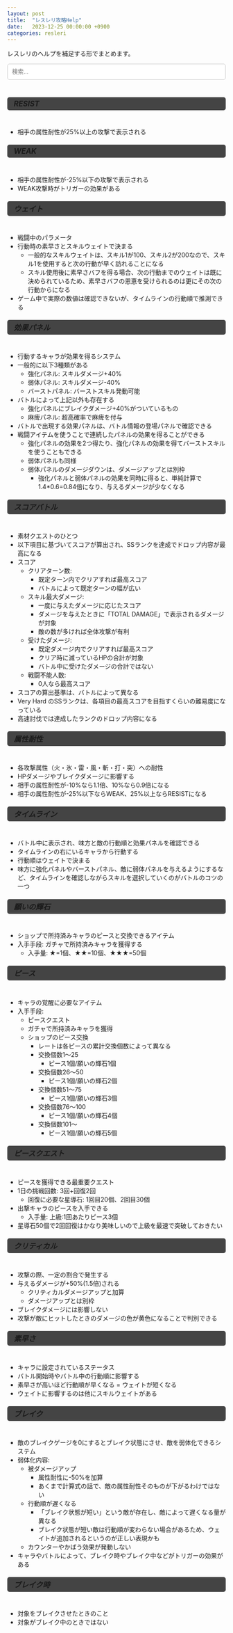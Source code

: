 ```yaml
---
layout: post
title:  "レスレリ攻略Help"
date:   2023-12-25 00:00:00 +0900
categories: resleri
---
```


<style>
  h6 {
    font-weight: bold;
    font-size: 1.2em;
    background-color: #444;
    padding: 5px;
    padding-left: 15px;
    padding-right: 15px;
    border-radius: 5px;
    margin-top: 20px; /* 上部に余白を追加 */
  }

  /* 検索ボックスのスタイルを追加 */
#searchBox {
    width: 100%;
    padding: 10px;
    margin-bottom: 20px;
    border: 1px solid #ccc;
    border-radius: 5px;
    box-sizing: border-box; /* ボックスサイズを border-box に設定 */
  }
</style>

レスレリのヘルプを補足する形でまとめます。

<input type="text" id="searchBox" placeholder="検索...">

###### RESIST
- 相手の属性耐性が25%以上の攻撃で表示される

###### WEAK
- 相手の属性耐性が-25%以下の攻撃で表示される
- WEAK攻撃時がトリガーの効果がある

###### ウェイト
- 戦闘中のパラメータ
- 行動時の素早さとスキルウェイトで決まる
  - 一般的なスキルウェイトは、スキル1が100、スキル2が200なので、スキル1を使用すると次の行動が早く訪れることになる
  - スキル使用後に素早さバフを得る場合、次の行動までのウェイトは既に決められているため、素早さバフの恩恵を受けられるのは更にその次の行動からになる
- ゲーム中で実際の数値は確認できないが、タイムラインの行動順で推測できる





###### 効果パネル
- 行動するキャラが効果を得るシステム
- 一般的に以下3種類がある
  - 強化パネル: スキルダメージ+40%
  - 弱体パネル: スキルダメージ-40%
  - バーストパネル: バーストスキル発動可能
- バトルによって上記以外も存在する
  - 強化パネルにブレイクダメージ+40%がついているもの
  - 麻痺パネル: 超高確率で麻痺を付与
- バトルで出現する効果パネルは、バトル情報の登場パネルで確認できる
- 戦闘アイテムを使うことで連続したパネルの効果を得ることができる
  - 強化パネルの効果を2つ得たり、強化パネルの効果を得てバーストスキルを使うこともできる
  - 弱体パネルも同様
  - 弱体パネルのダメージダウンは、ダメージアップとは別枠
    - 強化パネルと弱体パネルの効果を同時に得ると、単純計算で1.4*0.6=0.84倍になり、与えるダメージが少なくなる

###### スコアバトル
- 素材クエストのひとつ
- 以下項目に基づいてスコアが算出され、SSランクを達成でドロップ内容が最高になる
- スコア
  - クリアターン数:
    - 既定ターン内でクリアすれば最高スコア
    - バトルによって既定ターンの幅が広い
  - スキル最大ダメージ:
    - 一度に与えたダメージに応じたスコア
    - ダメージを与えたときに「TOTAL DAMAGE」で表示されるダメージが対象
    - 敵の数が多ければ全体攻撃が有利
  - 受けたダメージ:
    - 既定ダメージ内でクリアすれば最高スコア
    - クリア時に減っているHPの合計が対象
    - バトル中に受けたダメージの合計ではない
  - 戦闘不能人数:
    - 0人なら最高スコア
- スコアの算出基準は、バトルによって異なる
- Very Hard のSSランクは、各項目の最高スコアを目指すくらいの難易度になっている
- 高速討伐では達成したランクのドロップ内容になる

###### 属性耐性
- 各攻撃属性（火・氷・雷・風・斬・打・突）への耐性
- HPダメージやブレイクダメージに影響する
- 相手の属性耐性が-10%なら1.1倍、10%なら0.9倍になる
- 相手の属性耐性が-25%以下ならWEAK、25%以上ならRESISTになる




###### タイムライン
- バトル中に表示され、味方と敵の行動順と効果パネルを確認できる
- タイムラインの右にいるキャラから行動する
- 行動順はウェイトで決まる
- 味方に強化パネルやバーストパネル、敵に弱体パネルを与えるようにするなど、タイムラインを確認しながらスキルを選択していくのがバトルのコツの一つ

  
  
###### 願いの輝石
- ショップで所持済みキャラのピースと交換できるアイテム
- 入手手段: ガチャで所持済みキャラを獲得する
  - 入手量: ★=1個、★★=10個、★★★=50個

###### ピース
- キャラの覚醒に必要なアイテム
- 入手手段:
  - ピースクエスト
  - ガチャで所持済みキャラを獲得
  - ショップのピース交換
    - レートは各ピースの累計交換個数によって異なる
    - 交換個数1〜25
      - ピース1個/願いの輝石1個
    - 交換個数26〜50
      - ピース1個/願いの輝石2個
    - 交換個数51〜75
      - ピース1個/願いの輝石3個
    - 交換個数76〜100
      - ピース1個/願いの輝石4個
    - 交換個数101〜
      - ピース1個/願いの輝石5個

###### ピースクエスト
- ピースを獲得できる最重要クエスト
- 1日の挑戦回数: 3回+回復2回
  - 回復に必要な星導石: 1回目20個、2回目30個
- 出撃キャラのピースを入手できる
  - 入手量: 上級:1回あたりピース3個
- 星導石50個で2回回復はかなり美味しいので上級を最速で突破しておきたい


###### クリティカル
- 攻撃の際、一定の割合で発生する
- 与えるダメージが+50%(1.5倍)される
  - クリティカルダメージアップと加算
  - ダメージアップとは別枠
- ブレイクダメージには影響しない
- 攻撃が敵にヒットしたときのダメージの色が黄色になることで判別できる

###### 素早さ
- キャラに設定されているステータス
- バトル開始時やバトル中の行動順に影響する
- 素早さが高いほど行動順が早くなる = ウェイトが短くなる
- ウェイトに影響するのは他にスキルウェイトがある



###### ブレイク
- 敵のブレイクゲージを0にするとブレイク状態にさせ、敵を弱体化できるシステム
- 弱体化内容:
  - 被ダメージアップ
    - 属性耐性に-50%を加算
    - あくまで計算式の話で、敵の属性耐性そのものが下がるわけではない
  - 行動順が遅くなる
    - 「ブレイク状態が短い」という敵が存在し、敵によって遅くなる量が異なる
    - ブレイク状態が短い敵は行動順が変わらない場合があるため、ウェイトが追加されるというのが正しい表現かも
  - カウンターやかばう効果が発動しない
- キャラやバトルによって、ブレイク時やブレイク中などがトリガーの効果がある

###### ブレイク時
- 対象をブレイクさせたときのこと
- 対象がブレイク中のときではない

<!-- ###### ロール
- キャラに設定されている役割
- 4種類ある
  - アタッカー: HPダメージを与えることに特化
  - ブレイカー: ブレイクダメージを与えることに特化
  - ディフェンダー: HPや防御が高く、味方を守ることに特化
  - サポーター: 味方への回復や強化に特化
- アタッカー寄りのサポーターなどがいるため、あくまでも設定上の役割
 -->


<script>

document.getElementById('searchBox').addEventListener('input', function(e) {
    var searchText = e.target.value.toLowerCase();
    var headers = document.querySelectorAll('h6'); // これを変更

    headers.forEach(function(header) {
        var nextElement = header.nextElementSibling; // 次の要素
        var combinedText = header.textContent.toLowerCase() 
            + (nextElement ? nextElement.textContent.toLowerCase() : "");
        if (searchText === '' || combinedText.includes(searchText)) {
            header.style.display = 'block';
            if (nextElement && nextElement.tagName === 'UL') {
                nextElement.style.display = 'block';
            }
        } else {
            header.style.display = 'none';
            if (nextElement && nextElement.tagName === 'UL') {
                nextElement.style.display = 'none';
            }
        }
    });
});

</script>

